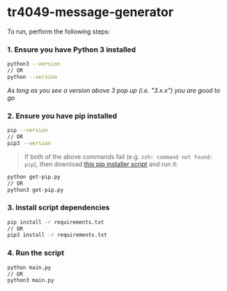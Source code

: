 # tr4049-message-generator

To run, perform the following steps:

### 1. Ensure you have Python 3 installed

```bash
python3 --version
// OR
python --version
```

_As long as you see a version above 3 pop up (i.e. "3.x.x") you are good to go_

### 2. Ensure you have pip installed

```bash
pip --version
// OR
pip3 --version
```

> If both of the above commands fail (e.g. `zsh: command not found: pip`), then download [this pip installer script](https://bootstrap.pypa.io/get-pip.py) and run it:

```bash
python get-pip.py
// OR
python3 get-pip.py
```

### 3. Install script dependencies

```bash
pip install -r requirements.txt
// OR
pip3 install -r requirements.txt
```

### 4. Run the script

```bash
python main.py
// OR
python3 main.py
```

